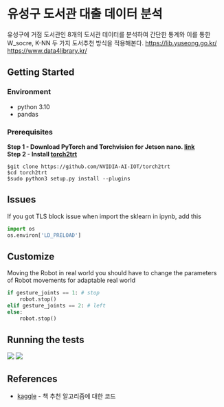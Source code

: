 # 유성구 도서관 대출 데이터 분석
유성구에 거점 도서관인 8개의 도서관 데이터를 분석하여 간단한 통계와 이를 통한 W_socre, K-NN 두 가지 도서추천 방식을 적용해본다. 
https://lib.yuseong.go.kr/
https://www.data4library.kr/

## Getting Started
### Environment
 - python 3.10
 - pandas
### Prerequisites
**Step 1 - Download PyTorch and Torchvision for Jetson nano. [link](https://forums.developer.nvidia.com/t/pytorch-for-jetson/72048)**   
**Step 2 - Install [torch2trt](https://github.com/NVIDIA-AI-IOT/torch2trt)**
```
$git clone https://github.com/NVIDIA-AI-IOT/torch2trt
$cd torch2trt
$sudo python3 setup.py install --plugins
```

## Issues
If you got TLS block issue when import the sklearn in ipynb, add this
```python
import os
os.environ['LD_PRELOAD']
```

## Customize
Moving the Robot in real world you should have to change the parameters of Robot movements  for adaptable real world
```python
if gesture_joints == 1: # stop
    robot.stop()
elif gesture_joints == 2: # left
else:
    robot.stop()   
```

## Running the tests

![](imgs/run.gif)
![](imgs/backward.jpg)


## References
- [kaggle](http://github.com/NVIDIA-AI-IOT/jetcam) - 책 추천 알고리즘에 대한 코드
